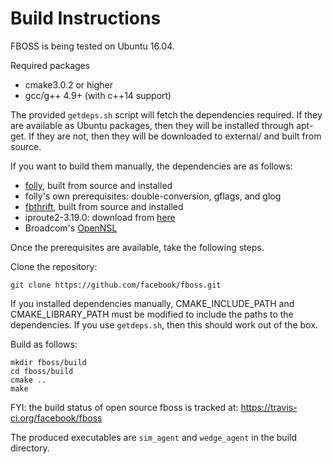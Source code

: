 # Build Instructions

FBOSS is being tested on Ubuntu 16.04.

Required packages
* cmake3.0.2 or higher
* gcc/g++ 4.9+ (with c++14 support)

The provided `getdeps.sh` script will fetch the dependencies required. If they are
available as Ubuntu packages, then they will be installed through apt-get. If they
are not, then they will be downloaded to external/ and built from source.

If you want to build them manually, the dependencies are as follows:

* [folly](https://github.com/facebook/folly), built from source and installed
* folly's own prerequisites: double-conversion, gflags, and glog
* [fbthrift](https://github.com/facebook/fbthrift), built from source and
  installed
* iproute2-3.19.0: download from
  [here](https://www.kernel.org/pub/linux/utils/net/iproute2/iproute2-3.19.0.tar.xz)
* Broadcom's [OpenNSL](https://github.com/Broadcom-Switch/OpenNSL)

Once the prerequisites are available, take the following steps.

Clone the repository:

```
git clone https://github.com/facebook/fboss.git
```

If you installed dependencies manually, CMAKE_INCLUDE_PATH and
CMAKE_LIBRARY_PATH must be modified to include the paths to the dependencies.
If you use `getdeps.sh`, then this should work out of the box.

Build as follows:

```
mkdir fboss/build
cd fboss/build
cmake ..
make
```

FYI: the build status of open source fboss is tracked at:
   https://travis-ci.org/facebook/fboss

The produced executables are `sim_agent` and `wedge_agent` in the build directory.
